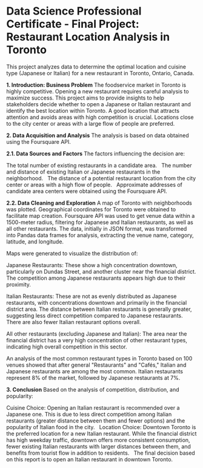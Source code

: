 # Data Science Professional Certificate - Final Project: Restaurant Location Analysis in Toronto

This project analyzes data to determine the optimal location and cuisine type (Japanese or Italian) for a new restaurant in Toronto, Ontario, Canada.    

**1. Introduction: Business Problem**
The foodservice market in Toronto is highly competitive.  Opening a new restaurant requires careful analysis to maximize success.  This project aims to provide insights to help stakeholders decide whether to open a Japanese or Italian restaurant and identify the best location within Toronto.  A good location that attracts attention and avoids areas with high competition is crucial.  Locations close to the city center or areas with a large flow of people are preferred.    

**2. Data Acquisition and Analysis**
The analysis is based on data obtained using the Foursquare API.    

**2.1. Data Sources and Factors**
The factors influencing the decision are:

The total number of existing restaurants in a candidate area.    
The number and distance of existing Italian or Japanese restaurants in the neighborhood.    
The distance of a potential restaurant location from the city center or areas with a high flow of people.    
Approximate addresses of candidate area centers were obtained using the Foursquare API.    

**2.2. Data Cleaning and Exploration**
A map of Toronto with neighborhoods was plotted.  Geographical coordinates for Toronto were obtained to facilitate map creation.  Foursquare API was used to get venue data within a 1500-meter radius, filtering for Japanese and Italian restaurants, as well as all other restaurants.  The data, initially in JSON format, was transformed into Pandas data frames for analysis, extracting the venue name, category, latitude, and longitude.    

Maps were generated to visualize the distribution of:

Japanese Restaurants: These show a high concentration downtown, particularly on Dundas Street, and another cluster near the financial district. The competition among Japanese restaurants appears high due to their proximity.    

Italian Restaurants: These are not as evenly distributed as Japanese restaurants, with concentrations downtown and primarily in the financial district area. The distance between Italian restaurants is generally greater, suggesting less direct competition compared to Japanese restaurants. There are also fewer Italian restaurant options overall.    

All other restaurants (excluding Japanese and Italian): The area near the financial district has a very high concentration of other restaurant types, indicating high overall competition in this sector.    

An analysis of the most common restaurant types in Toronto based on 100 venues showed that after general "Restaurants" and "Cafés," Italian and Japanese restaurants are among the most common. Italian restaurants represent 8% of the market, followed by Japanese restaurants at 7%.    

**3. Conclusion**
Based on the analysis of competition, distribution, and popularity:

Cuisine Choice: Opening an Italian restaurant is recommended over a Japanese one.  This is due to less direct competition among Italian restaurants (greater distance between them and fewer options) and the popularity of Italian food in the city.    
Location Choice: Downtown Toronto is the preferred location for a new Italian restaurant.  While the financial district has high weekday traffic, downtown offers more consistent consumption, fewer existing Italian restaurants with larger distances between them, and benefits from tourist flow in addition to residents.    
The final decision based on this report is to open an Italian restaurant in downtown Toronto. 



